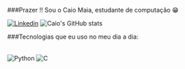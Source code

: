 ###Prazer !! Sou o Caio Maia, estudante de computação 😁

[![Linkedin](https://img.shields.io/badge/LinkedIn-0077B5?style=for-the-badge&logo=linkedin&logoColor=white)](www.linkedin.com/in/caiomaia83)
![Caio's GitHub stats](https://github-readme-stats.vercel.app/api?username=caiomaia83&show_icons=true&theme=radical)

###Tecnologias que eu uso no meu dia a dia:

<div style="display: inline_block"><br/>
	<img align="center" alt="Python" src="https://img.shields.io/badge/Python-3776AB?style=for-the-badge&logo=python&logoColor=white" />
	<img align="center" alt="C" src="https://img.shields.io/badge/C-00599C?style=for-the-badge&logo=c&logoColor=white" />
</div>
